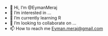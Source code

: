 - 👋 Hi, I’m @EymanMeraj
- 👀 I’m interested in ...
- 🌱 I’m currently learning R
- 💞️ I’m looking to collaborate on ...
- 📫 How to reach me Eyman.meraj@gmail.com

<!---
EymanMeraj/EymanMeraj is a ✨ special ✨ repository because its `README.md` (this file) appears on your GitHub profile.
You can click the Preview link to take a look at your changes.
--->
